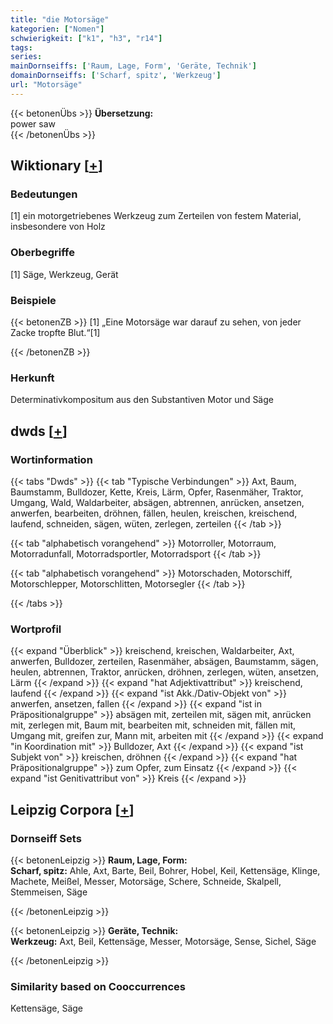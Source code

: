 ```yaml
---
title: "die Motorsäge"
kategorien: ["Nomen"]
schwierigkeit: ["k1", "h3", "r14"]
tags:
series:
mainDornseiffs: ['Raum, Lage, Form', 'Geräte, Technik']
domainDornseiffs: ['Scharf, spitz', 'Werkzeug']
url: "Motorsäge"
---
```


{{< betonenÜbs >}}
**Übersetzung:**  
power saw  
{{< /betonenÜbs >}}

## Wiktionary [[+](https://de.wiktionary.org/wiki/Motorsäge)]

### Bedeutungen
[1] ein motorgetriebenes Werkzeug zum Zerteilen von festem Material, insbesondere von Holz  

### Oberbegriffe
[1] Säge, Werkzeug, Gerät  

### Beispiele
{{< betonenZB >}}
[1] „Eine Motorsäge war darauf zu sehen, von jeder Zacke tropfte Blut.“[1]  

{{< /betonenZB >}}
### Herkunft
Determinativkompositum aus den Substantiven Motor und Säge  



## dwds [[+](https://www.dwds.de/wb/Motorsäge)]

### Wortinformation
{{< tabs "Dwds" >}}
{{< tab "Typische Verbindungen" >}}
Axt, Baum, Baumstamm, Bulldozer, Kette, Kreis, Lärm, Opfer, Rasenmäher, Traktor, Umgang, Wald, Waldarbeiter, absägen, abtrennen, anrücken, ansetzen, anwerfen, bearbeiten, dröhnen, fällen, heulen, kreischen, kreischend, laufend, schneiden, sägen, wüten, zerlegen, zerteilen
{{< /tab >}}

{{< tab "alphabetisch vorangehend" >}}
Motorroller, Motorraum, Motorradunfall, Motorradsportler, Motorradsport
{{< /tab >}}

{{< tab "alphabetisch vorangehend" >}}
Motorschaden, Motorschiff, Motorschlepper, Motorschlitten, Motorsegler
{{< /tab >}}

{{< /tabs >}}

### Wortprofil
{{< expand "Überblick" >}} kreischend, kreischen, Waldarbeiter, Axt, anwerfen, Bulldozer, zerteilen, Rasenmäher, absägen, Baumstamm, sägen, heulen, abtrennen, Traktor, anrücken, dröhnen, zerlegen, wüten, ansetzen, Lärm {{< /expand >}}
{{< expand "hat Adjektivattribut" >}} kreischend, laufend {{< /expand >}}
{{< expand "ist Akk./Dativ-Objekt von" >}} anwerfen, ansetzen, fallen {{< /expand >}}
{{< expand "ist in Präpositionalgruppe" >}} absägen mit, zerteilen mit, sägen mit, anrücken mit, zerlegen mit, Baum mit, bearbeiten mit, schneiden mit, fällen mit, Umgang mit, greifen zur, Mann mit, arbeiten mit {{< /expand >}}
{{< expand "in Koordination mit" >}} Bulldozer, Axt {{< /expand >}}
{{< expand "ist Subjekt von" >}} kreischen, dröhnen {{< /expand >}}
{{< expand "hat Präpositionalgruppe" >}} zum Opfer, zum Einsatz {{< /expand >}}
{{< expand "ist Genitivattribut von" >}} Kreis {{< /expand >}}

## Leipzig Corpora [[+](https://corpora.uni-leipzig.de/en/res?word=Motorsäge&corpusId=deu_newscrawl-public_2018)]

### Dornseiff Sets
{{< betonenLeipzig >}}
**Raum, Lage, Form:**  
**Scharf, spitz:** Ahle, Axt, Barte, Beil, Bohrer, Hobel, Keil, Kettensäge, Klinge, Machete, Meißel, Messer, Motorsäge, Schere, Schneide, Skalpell, Stemmeisen, Säge  

{{< /betonenLeipzig >}}


{{< betonenLeipzig >}}
**Geräte, Technik:**  
**Werkzeug:** Axt, Beil, Kettensäge, Messer, Motorsäge, Sense, Sichel, Säge  

{{< /betonenLeipzig >}}

### Similarity based on Cooccurrences
Kettensäge, Säge

